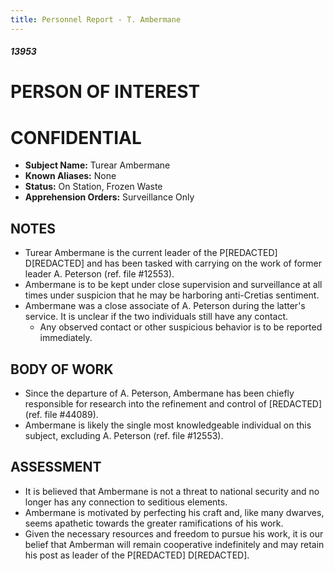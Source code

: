 ```yaml
---
title: Personnel Report - T. Ambermane
---
```

##### 13953

# PERSON OF INTEREST

# CONFIDENTIAL

- **Subject Name:** Turear Ambermane
- **Known Aliases:** None
- **Status:** On Station, Frozen Waste
- **Apprehension Orders:** Surveillance Only

## NOTES
- Turear Ambermane is the current leader of the P\[REDACTED] D\[REDACTED] and has been tasked with carrying on the work of former leader A. Peterson (ref. file #12553). 
- Ambermane is to be kept under close supervision and surveillance at all times under suspicion that he may be harboring anti-Cretias sentiment. 
- Ambermane was a close associate of A. Peterson during the latter's service. It is unclear if the two individuals still have any contact.
	- Any observed contact or other suspicious behavior is to be reported immediately. 

## BODY OF WORK
- Since the departure of A. Peterson, Ambermane has been chiefly responsible for research into the refinement and control of \[REDACTED] (ref. file #44089). 
- Ambermane is likely the single most knowledgeable individual on this subject, excluding A. Peterson (ref. file #12553). 

## ASSESSMENT
- It is believed that Ambermane is not a threat to national security and no longer has any connection to seditious elements. 
- Ambermane is motivated by perfecting his craft and, like many dwarves, seems apathetic towards the greater ramifications of his work.
- Given the necessary resources and freedom to pursue his work, it is our belief that Amberman will remain cooperative indefinitely and may retain his post as leader of the P\[REDACTED] D\[REDACTED]. 


